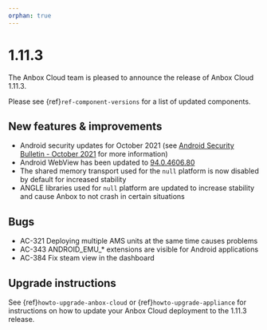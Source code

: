 ```yaml
---
orphan: true
---
```

# 1.11.3

The Anbox Cloud team is pleased to announce the release of Anbox Cloud 1.11.3.

Please see {ref}`ref-component-versions` for a list of updated components.

## New features & improvements

* Android security updates for October 2021 (see [Android Security Bulletin - October 2021](https://source.android.com/security/bulletin/2021-10-01) for more information)
* Android WebView has been updated to [94.0.4606.80](https://chromereleases.googleblog.com/2021/10/chrome-for-android-update.html)
* The shared memory transport used for the `null` platform is now disabled by default for increased stability
* ANGLE libraries used for `null` platform are updated to increase stability and cause Anbox to not crash in certain situations

## Bugs

* AC-321 Deploying multiple AMS units at the same time causes problems
* AC-343 ANDROID_EMU_* extensions are visible for Android applications
* AC-384 Fix steam view in the dashboard

## Upgrade instructions

See {ref}`howto-upgrade-anbox-cloud` or {ref}`howto-upgrade-appliance` for instructions on how to update your Anbox Cloud deployment to the 1.11.3 release.
